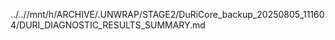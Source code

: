 ../..//mnt/h/ARCHIVE/.UNWRAP/STAGE2/DuRiCore_backup_20250805_111604/DURI_DIAGNOSTIC_RESULTS_SUMMARY.md